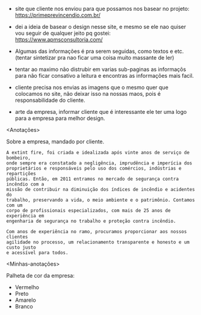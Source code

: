 <Assuntos-para-se-atentar> 

- site que cliente nos enviou para que possamos nos basear no projeto: 
https://primeprevincendio.com.br/

- dei a ideia de basear o design nesse site, e mesmo se ele nao quiser vou 
seguir de qualquer jeito pq gostei:
https://www.apmsconsultoria.com/

- Algumas das informações é pra serem seguidas, como textos e etc. 
(tentar sintetizar pra nao ficar uma coisa muito massante de ler)

- tentar ao maximo não distrubir em varias sub-paginas as informaçõs para não 
ficar consativo a leitura e encontras as informações mais facil.

- cliente precisa nos envias as imagens que o mesmo quer que colocamos no site, 
não deixar isso na nossas maos, pois é responsabilidade do cliente. 

- arte da empresa, informar cliente que é interessante ele ter uma logo para 
a empresa para melhor design.



<Anotações>

Sobre a empresa, mandado por cliente. 

```t
A extint fire, foi criada e idealizada após vinte anos de serviço de bombeiro, 
onde sempre era constatado a negligência, imprudência e imperícia dos 
proprietários e responsáveis pelo uso dos comércios, indústrias e repartições 
públicas. Então, em 2011 entramos no mercado de segurança contra incêndio com a 
missão de contribuir na diminuição dos índices de incêndio e acidentes do 
trabalho, preservando a vida, o meio ambiente e o patrimônio. Contamos com um 
corpo de profissionais especializados, com mais de 25 anos de experiência em 
engenharia de segurança no trabalho e proteção contra incêndio.

Com anos de experiência no ramo, procuramos proporcionar aos nossos clientes 
agilidade no processo, um relacionamento transparente e honesto e um custo justo 
e acessível para todos.
```

<Minhas-anotações>

Palheta de cor da empresa: 
- Vermelho
- Preto
- Amarelo
- Branco